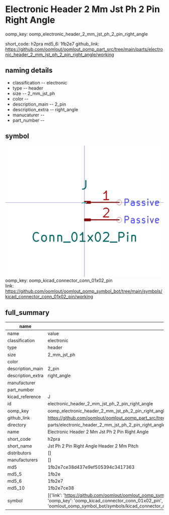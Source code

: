 # Electronic Header 2 Mm Jst Ph 2 Pin Right Angle
oomp_key: oomp_electronic_header_2_mm_jst_ph_2_pin_right_angle 


short_code: h2pra
md5_6: 1fb2e7
github_link: https://github.com/oomlout/oomlout_oomp_part_src/tree/main/parts/electronic_header_2_mm_jst_ph_2_pin_right_angle/working
## naming details
* classification -- electronic
* type -- header
* size -- 2_mm_jst_ph
* color -- 
* description_main -- 2_pin
* description_extra -- right_angle
* manucaturer -- 
* part_number -- 



## symbol

![](symbol/0/working/working_600.png)  
oomp_key: oomp_kicad_connector_conn_01x02_pin  
link: https://github.com/oomlout/oomlout_oomp_symbol_bot/tree/main/symbols/kicad_connector_conn_01x02_pin/working  


## full_summary
| name | value | 
| --- | --- | 
| name | value | 
| classification | electronic | 
| type | header | 
| size | 2_mm_jst_ph | 
| color |  | 
| description_main | 2_pin | 
| description_extra | right_angle | 
| manufacturer |  | 
| part_number |  | 
| kicad_reference | J | 
| id | electronic_header_2_mm_jst_ph_2_pin_right_angle | 
| oomp_key | oomp_electronic_header_2_mm_jst_ph_2_pin_right_angle | 
| github_link | https://github.com/oomlout/oomlout_oomp_part_src/tree/main/parts/electronic_header_2_mm_jst_ph_2_pin_right_angle/working | 
| directory | parts/electronic_header_2_mm_jst_ph_2_pin_right_angle | 
| name | Electronic Header 2 Mm Jst Ph 2 Pin Right Angle | 
| short_code | h2pra | 
| short_name | Jst Ph 2 Pin Right Angle Header 2 Mm Pitch | 
| distributors | [] | 
| manufacturers | [] | 
| md5 | 1fb2e7ce38d437e9ef505394c3417363 | 
| md5_5 | 1fb2e | 
| md5_6 | 1fb2e7 | 
| md5_10 | 1fb2e7ce38 | 
| symbol | [{'link': 'https://github.com/oomlout/oomlout_oomp_symbol_bot/tree/main/symbols/kicad_connector_conn_01x02_pin', 'oomp_key': 'oomp_kicad_connector_conn_01x02_pin', 'directory': 'oomlout_oomp_symbol_bot/symbols/kicad_connector_conn_01x02_pin//working/working.kicad_sym'}] | 

